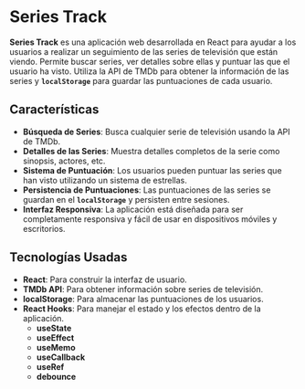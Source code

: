# Series Track

**Series Track** es una aplicación web desarrollada en React para ayudar a los usuarios a realizar un seguimiento de las series de televisión que están viendo. Permite buscar series, ver detalles sobre ellas y puntuar las que el usuario ha visto. Utiliza la API de TMDb para obtener la información de las series y **`localStorage`** para guardar las puntuaciones de cada usuario.

## Características

- **Búsqueda de Series**: Busca cualquier serie de televisión usando la API de TMDb.
- **Detalles de las Series**: Muestra detalles completos de la serie como sinopsis, actores, etc.
- **Sistema de Puntuación**: Los usuarios pueden puntuar las series que han visto utilizando un sistema de estrellas.
- **Persistencia de Puntuaciones**: Las puntuaciones de las series se guardan en el **`localStorage`** y persisten entre sesiones.
- **Interfaz Responsiva**: La aplicación está diseñada para ser completamente responsiva y fácil de usar en dispositivos móviles y escritorios.

## Tecnologías Usadas

- **React**: Para construir la interfaz de usuario.
- **TMDb API**: Para obtener información sobre series de televisión.
- **localStorage**: Para almacenar las puntuaciones de los usuarios.
- **React Hooks**: Para manejar el estado y los efectos dentro de la aplicación.
  - **useState**
  - **useEffect**
  - **useMemo**
  - **useCallback**
  - **useRef**
  - **debounce** 